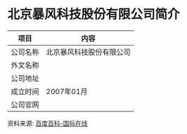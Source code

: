 # 北京暴风科技股份有限公司简介

|项目|内容|
|-----|-----|
|公司名称|北京暴风科技股份有限公司|
|外文名称||
|公司地址||
|成立时间|2007年01月|
|公司官网||

资料来源: 
[百度百科-国际在线](https://baike.baidu.com/item/%E5%8C%97%E4%BA%AC%E6%9A%B4%E9%A3%8E%E7%A7%91%E6%8A%80%E8%82%A1%E4%BB%BD%E6%9C%89%E9%99%90%E5%85%AC%E5%8F%B8)